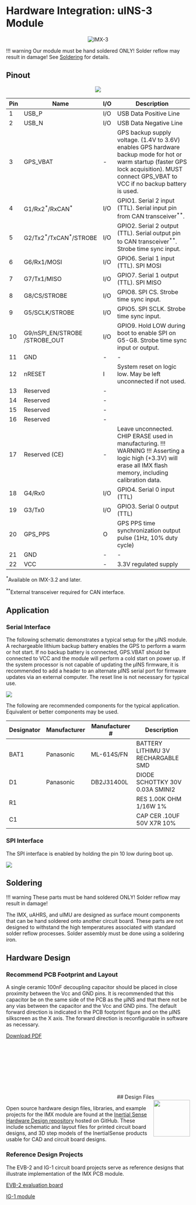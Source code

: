 # Hardware Integration: uINS-3 Module

<center>

![IMX-3](../images/uins-3-400w.jpg)

</center>

!!! warning
    Our module must be hand soldered ONLY! Solder reflow may result in damage! See [Soldering](#soldering) for details.

## Pinout

<center>

![](../images/uins_3p2_pinout.svg)

</center>

| Pin  | Name                                          | I/O  | Description                                                  |
| ---- | --------------------------------------------- | ---- | ------------------------------------------------------------ |
| 1    | USB_P                                         | I/O  | USB Data Positive Line                                       |
| 2    | USB_N                                         | I/O  | USB Data Negative Line                                       |
| 3    | GPS_VBAT                                      | -    | GPS backup supply voltage. (1.4V to 3.6V) enables GPS hardware backup mode for hot or warm startup (faster GPS lock acquisition). MUST connect GPS_VBAT to VCC if no backup battery is used. |
| 4    | G1/Rx2<sup>\*</sup>/RxCAN<sup>\*</sup>        | I/O  | GPIO1. Serial 2 input (TTL). Serial input pin from CAN transceiver<sup>\*\*</sup>. |
| 5    | G2/Tx2<sup>\*</sup>/TxCAN<sup>\*</sup>/STROBE | I/O  | GPIO2. Serial 2 output (TTL). Serial output pin to CAN transceiver<sup>\*\*</sup>. Strobe time sync input. |
| 6    | G6/Rx1/MOSI                                   | I/O  | GPIO6. Serial 1 input (TTL). SPI MOSI                        |
| 7    | G7/Tx1/MISO                                   | I/O  | GPIO7. Serial 1 output (TTL). SPI MISO                       |
| 8    | G8/CS/STROBE                                  | I/O  | GPIO8. SPI CS. Strobe time sync input.                       |
| 9    | G5/SCLK/STROBE                                | I/O  | GPIO5. SPI SCLK. Strobe time sync input.                     |
| 10   | G9/nSPI_EN/STROBE<br/>/STROBE_OUT             | I/O  | GPIO9. Hold LOW during boot to enable SPI on G5-G8. Strobe time sync input or output. |
| 11   | GND                                           | -    | -                                                            |
| 12   | nRESET                                        | I    | System reset on logic low. May be left unconnected if not used. |
| 13   | Reserved                                      | -    |                                                              |
| 14   | Reserved                                      | -    |                                                              |
| 15   | Reserved                                      | -    |                                                              |
| 16   | Reserved                                      | -    |                                                              |
| 17   | Reserved (CE)                                 | -    | Leave unconnected. CHIP ERASE used in manufacturing. !!! WARNING !!! Asserting a logic high (+3.3V) will erase all IMX flash memory, including calibration data. |
| 18   | G4/Rx0                                        | I/O  | GPIO4. Serial 0 input (TTL)                                  |
| 19   | G3/Tx0                                        | I/O  | GPIO3. Serial 0 output (TTL)                                 |
| 20   | GPS_PPS                                       | O    | GPS PPS time synchronization output pulse (1Hz, 10% duty cycle) |
| 21   | GND                                           | -    | -                                                            |
| 22   | VCC                                           | -    | 3.3V regulated supply                                        |

<sup>\*</sup>Available on IMX-3.2 and later.

<sup>\*\*</sup>External transceiver required for CAN interface.

## Application

### Serial Interface

The following schematic demonstrates a typical setup for the μINS module. A rechargeable lithium backup battery enables the GPS to perform a warm or hot start. If no backup battery is connected, GPS.VBAT should be connected to VCC and the module will perform a cold start on power up. If the system processor is not capable of updating the μINS firmware, it is recommended to add a header to an alternate μINS serial port for firmware updates via an external computer. The reset line is not necessary for typical use.

![](../images/interface_serial.svg)

The following are recommended components for the typical application. Equivalent or better components may be used.

| Designator | Manufacturer | Manufacturer # | Description                        |
| ---------- | ------------ | -------------- | ---------------------------------- |
| BAT1       | Panasonic    | ML-614S/FN     | BATTERY LITHIMU 3V RECHARGABLE SMD |
| D1         | Panasonic    | DB2J31400L     | DIODE SCHOTTKY 30V 0.03A SMINI2    |
| R1         |              |                | RES 1.00K OHM 1/16W 1%             |
| C1         |              |                | CAP CER .10UF 50V X7R 10%          |

### SPI Interface

The SPI interface is enabled by holding the pin 10 low during boot up.

![](../images/interface_spi.svg)

## Soldering

!!! warning
    These parts must be hand soldered ONLY!  Solder reflow may result in damage!

The IMX, uAHRS, and uIMU are designed as surface mount components that can be hand soldered onto another circuit board.  These parts are not designed to withstand the high temperatures associated with standard solder reflow processes.  Solder assembly must be done using a soldering iron.  

## Hardware Design

### Recommend PCB Footprint and Layout

A single ceramic 100nF decoupling capacitor should be placed in close proximity between the Vcc and GND pins. It is recommended that this capacitor be on the same side of the PCB as the μINS and that there not be any vias between the capacitor and the Vcc and GND pins. The default forward direction is indicated in the PCB footprint figure and on the μINS silkscreen as the X axis. The forward direction is reconfigurable in software as necessary.

[Download PDF](https://docs.inertialsense.com/dimensions/IS-uINS-3.2_Dimensions_and_Pinout.pdf)

<object data="https://docs.inertialsense.com/dimensions/IS-uINS-3.2_Dimensions_and_Pinout.pdf" type="application/pdf" width="700px" height="1150px" >
    <embed src="https://docs.inertialsense.com/dimensions/IS-uINS-3.2_Dimensions_and_Pinout.pdf" type="application/pdf" />
</object>
## Design Files

<img src="https://www.oshwa.org/wp-content/uploads/2014/03/oshw-logo.svg" width="100" align="right" />

Open source hardware design files, libraries, and example projects for the IMX module are found at the [Inertial Sense Hardware Design repository](https://github.com/inertialsense/IS-hdw) hosted on GitHub.  These include schematic and layout files for printed circuit board designs, and 3D step models of the InertialSense products usable for CAD and circuit board designs.

### Reference Design Projects

The EVB-2 and IG-1 circuit board projects serve as reference designs that illustrate implementation of the IMX PCB module.

[EVB-2 evaluation board](https://github.com/inertialsense/IS-hdw/tree/main/Products/EVB-2/EVB-2-1)

[IG-1 module](https://github.com/inertialsense/IS-hdw/tree/main/Products/IG-1/IG-1-2-G2)